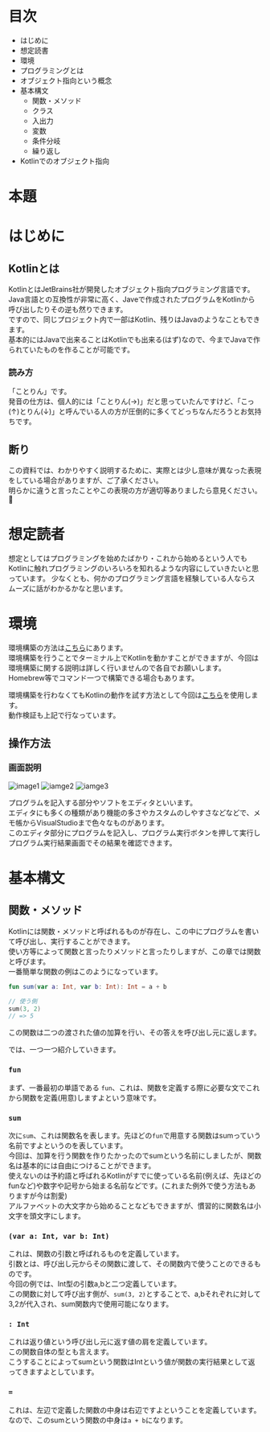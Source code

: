 # 目次
- はじめに
- 想定読書
- 環境
- プログラミングとは
- オブジェクト指向という概念
- 基本構文
  - 関数・メソッド
  - クラス
  - 入出力
  - 変数
  - 条件分岐
  - 繰り返し
- Kotlinでのオブジェクト指向
# 本題

# はじめに
## Kotlinとは
KotlinとはJetBrains社が開発したオブジェクト指向プログラミング言語です。  
Java言語との互換性が非常に高く、Javeで作成されたプログラムをKotlinから呼び出したりその逆も然りできます。  
ですので、同じプロジェクト内で一部はKotlin、残りはJavaのようなこともできます。  
基本的にはJavaで出来ることはKotlinでも出来る(はず)なので、今までJavaで作られていたものを作ることが可能です。  
### 読み方
「ことりん」です。  
発音の仕方は、個人的には「ことりん(→)」だと思っていたんですけど、「こっ(↑)とりん(↓)」と呼んでいる人の方が圧倒的に多くてどっちなんだろうとお気持ちです。  

## 断り
この資料では、わかりやすく説明するために、実際とは少し意味が異なった表現をしている場合がありますが、ご了承ください。  
明らかに違うと言ったことやこの表現の方が適切等ありましたら意見ください。:pray:  

# 想定読者
想定としてはプログラミングを始めたばかり・これから始めるという人でもKotlinに触れプログラミングのいろいろを知れるような内容にしていきたいと思っています。
少なくとも、何かのプログラミング言語を経験している人ならスムーズに話がわかるかなと思います。

# 環境
環境構築の方法は[こちら](https://kotlinlang.org/docs/tutorials/command-line.html)にあります。  
環境構築を行うことでターミナル上でKotlinを動かすことができますが、今回は環境構築に関する説明は詳しく行いませんので各自でお願いします。  
Homebrew等でコマンド一つで構築できる場合もあります。  

環境構築を行わなくてもKotlinの動作を試す方法として今回は[こちら](https://try.kotlinlang.org/#/Examples/Hello,%20world!/Simplest%20version/Simplest%20version.kt)を使用します。  
動作検証も上記で行なっています。  

## 操作方法
### 画面説明
![image1](image/1.png)
![iamge2](image/2.png)
![iamge3](image/3.png)

プログラムを記入する部分やソフトをエディタといいます。  
エディタにも多くの種類があり機能の多さやカスタムのしやすさなどなどで、メモ帳からVisualStudioまで色々なものがあります。  
このエディタ部分にプログラムを記入し、プログラム実行ボタンを押して実行しプログラム実行結果画面でその結果を確認できます。  

# 基本構文
## 関数・メソッド
Kotlinには関数・メソッドと呼ばれるものが存在し、この中にプログラムを書いて呼び出し、実行することができます。  
使い方等によって関数と言ったりメソッドと言ったりしますが、この章では関数と呼びます。  
一番簡単な関数の例はこのようになっています。  
```kotlin
fun sum(var a: Int, var b: Int): Int = a + b

// 使う側
sum(3, 2)
// => 5
```
この関数は二つの渡された値の加算を行い、その答えを呼び出し元に返します。  

では、一つ一つ紹介していきます。
### `fun`
まず、一番最初の単語である `fun`、これは、関数を定義する際に必要な文でこれから関数を定義(用意)しますよという意味です。  
### `sum`
次に`sum`、これは関数名を表します。先ほどの`fun`で用意する関数はsumっていう名前ですよというのを表しています。  
今回は、加算を行う関数を作りたかったのでsumという名前にしましたが、関数名は基本的には自由につけることができます。  
使えないのは予約語と呼ばれるKotlinがすでに使っている名前(例えば、先ほどのfunなど)や数字や記号から始まる名前などです。(これまた例外で使う方法もありますが今は割愛)  
アルファベットの大文字から始めることなどもできますが、慣習的に関数名は小文字を頭文字にします。  
### `(var a: Int, var b: Int)`
これは、関数の引数と呼ばれるものを定義しています。  
引数とは、呼び出し元からその関数に渡して、その関数内で使うことのできるものです。  
今回の例では、Int型の引数a,bと二つ定義しています。  
この関数に対して呼び出す側が、`sum(3, 2)`とすることで、a,bそれぞれに対して3,2が代入され、sum関数内で使用可能になります。  
### `: Int`
これは返り値という呼び出し元に返す値の肩を定義しています。  
この関数自体の型とも言えます。  
こうすることによってsumという関数はIntという値が関数の実行結果として返ってきますよとしています。  
### `=`
これは、左辺で定義した関数の中身は右辺ですよということを定義しています。  
なので、このsumという関数の中身は`a + b`になります。  
